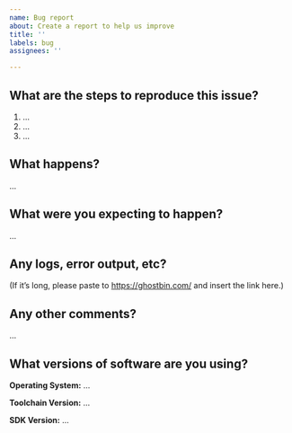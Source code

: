 ```yaml
---
name: Bug report
about: Create a report to help us improve
title: ''
labels: bug
assignees: ''

---
```


What are the steps to reproduce this issue?
-------------------------------------------
1. …
2. …
3. …

What happens?
-------------
…

What were you expecting to happen?
----------------------------------
…

Any logs, error output, etc?
----------------------------
(If it’s long, please paste to https://ghostbin.com/ and insert the link here.)


Any other comments?
-------------------
…

What versions of software are you using?
----------------------------------------
**Operating System:** …

**Toolchain Version:** …

**SDK Version:** …
